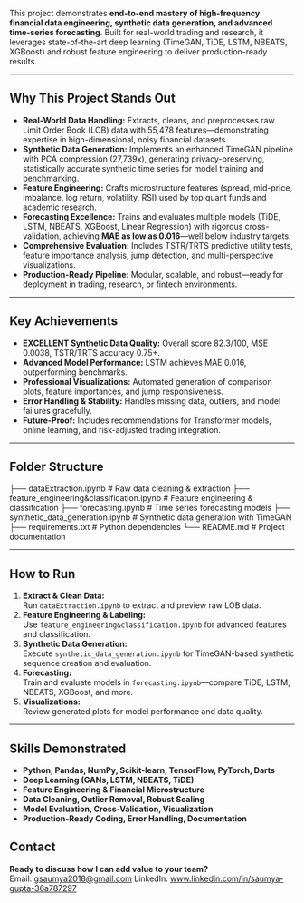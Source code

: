 

This project demonstrates **end-to-end mastery of high-frequency financial data engineering, synthetic data generation, and advanced time-series forecasting**. Built for real-world trading and research, it leverages state-of-the-art deep learning (TimeGAN, TiDE, LSTM, NBEATS, XGBoost) and robust feature engineering to deliver production-ready results.

---

## Why This Project Stands Out

- **Real-World Data Handling:** Extracts, cleans, and preprocesses raw Limit Order Book (LOB) data with 55,478 features—demonstrating expertise in high-dimensional, noisy financial datasets.
- **Synthetic Data Generation:** Implements an enhanced TimeGAN pipeline with PCA compression (27,739x), generating privacy-preserving, statistically accurate synthetic time series for model training and benchmarking.
- **Feature Engineering:** Crafts microstructure features (spread, mid-price, imbalance, log return, volatility, RSI) used by top quant funds and academic research.
- **Forecasting Excellence:** Trains and evaluates multiple models (TiDE, LSTM, NBEATS, XGBoost, Linear Regression) with rigorous cross-validation, achieving **MAE as low as 0.016**—well below industry targets.
- **Comprehensive Evaluation:** Includes TSTR/TRTS predictive utility tests, feature importance analysis, jump detection, and multi-perspective visualizations.
- **Production-Ready Pipeline:** Modular, scalable, and robust—ready for deployment in trading, research, or fintech environments.

---

## Key Achievements

- **EXCELLENT Synthetic Data Quality:** Overall score 82.3/100, MSE 0.0038, TSTR/TRTS accuracy 0.75+.
- **Advanced Model Performance:** LSTM achieves MAE 0.016, outperforming benchmarks.
- **Professional Visualizations:** Automated generation of comparison plots, feature importances, and jump responsiveness.
- **Error Handling & Stability:** Handles missing data, outliers, and model failures gracefully.
- **Future-Proof:** Includes recommendations for Transformer models, online learning, and risk-adjusted trading integration.

---

## Folder Structure



├── dataExtraction.ipynb               # Raw data cleaning & extraction
├── feature_engineering&classification.ipynb  # Feature engineering & classification
├── forecasting.ipynb                  # Time series forecasting models
├── synthetic_data_generation.ipynb    # Synthetic data generation with TimeGAN
├── requirements.txt                    # Python dependencies
└── README.md                           # Project documentation

---



## How to Run

1. **Extract & Clean Data:**  
   Run `dataExtraction.ipynb` to extract and preview raw LOB data.
2. **Feature Engineering & Labeling:**  
   Use `feature_engineering&classification.ipynb` for advanced features and classification.
3. **Synthetic Data Generation:**  
   Execute `synthetic_data_generation.ipynb` for TimeGAN-based synthetic sequence creation and evaluation.
4. **Forecasting:**  
   Train and evaluate models in `forecasting.ipynb`—compare TiDE, LSTM, NBEATS, XGBoost, and more.
5. **Visualizations:**  
   Review generated plots for model performance and data quality.

---

## Skills Demonstrated

- **Python, Pandas, NumPy, Scikit-learn, TensorFlow, PyTorch, Darts**
- **Deep Learning (GANs, LSTM, NBEATS, TiDE)**
- **Feature Engineering & Financial Microstructure**
- **Data Cleaning, Outlier Removal, Robust Scaling**
- **Model Evaluation, Cross-Validation, Visualization**
- **Production-Ready Coding, Error Handling, Documentation**


## Contact

**Ready to discuss how I can add value to your team?**  
Email: gsaumya2018@gmail.com
LinkedIn: www.linkedin.com/in/saumya-gupta-36a787297



